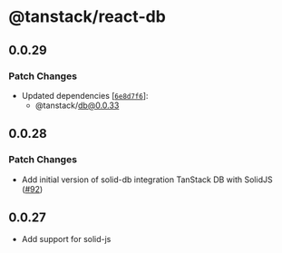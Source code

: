 # @tanstack/react-db

## 0.0.29

### Patch Changes

- Updated dependencies [[`6e8d7f6`](https://github.com/TanStack/db/commit/6e8d7f660050118e050d575913733e469e3daa8c)]:
  - @tanstack/db@0.0.33

## 0.0.28

### Patch Changes

- Add initial version of solid-db integration TanStack DB with SolidJS ([#92](https://github.com/TanStack/db/pull/92))

## 0.0.27

- Add support for solid-js
